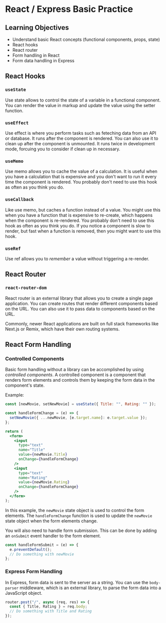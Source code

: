 # React / Express Basic Practice

## Learning Objectives

- Understand basic React concepts (functional components, props, state)
- React hooks
- React router
- Form handling in React
- Form data handling in Express

## React Hooks

### `useState`

Use state allows to control the state of a variable in a functional component. You can render the value in markup and update the value using the setter function.

### `useEffect`

Use effect is where you perform tasks such as feteching data from an API or database. It runs after the component is rendered. You can also use it to clean up after the component is unmounted. It runs twice in development mode, forcuing you to consider if clean up in necessary.

### `useMemo`

Use memo allows you to cache the value of a calculation. It is useful when you have a calculation that is expensive and you don't want to run it every time the component is rendered. You probably don't need to use this hook as often as you
think you do.

### `useCallback`

Like use memo, but caches a function instead of a value. You might use this when you have a function that is expensive to re-create, which happens when the component is re-rendered. You probably don't need to use this hook as often as you think you do. If you notice a component is slow to render, but fast when a function is removed, then you might want to use this hook.

### `useRef`

Use ref allows you to *remember* a value without triggering a re-render.

## React Router

### `react-router-dom`

React router is an external library that allows you to create a single page application. You can create routes that render different components based on the URL. You can also use it to pass data to components based on the URL.

Commonly, newer React applications are built on full stack frameworks like Next.js or Remix, which have their own routing systems.

## React Form Handling

### Controlled Components

Basic form handling without a library can be accomplished by using *controlled components*. A controlled component is a component that renders form elements and controls them by keeping the form data in the component's state.

Example:

```jsx
const [newMovie, setNewMovie] = useState({ Title: "", Rating: "" });

const handleFormChange = (e) => {
  setNewMovie({ ...newMovie, [e.target.name]: e.target.value });
};

return (
  <form>
    <input
      type="text"
      name="Title"
      value={newMovie.Title}
      onChange={handleFormChange}
    />
    <input
      type="text"
      name="Rating"
      value={newMovie.Rating}
      onChange={handleFormChange}
    />
  </form>
);
```

In this example, the `newMovie` state object is used to control the form elements. The `handleFormChange` function is used to update the `newMovie` state object when the form elements change.

You will also need to handle form submission. This can be done by adding an `onSubmit` event handler to the form element.

```jsx
const handleFormSubmit = (e) => {
  e.preventDefault();
  // Do something with newMovie
};
```

### Express Form Handling

In Express, form data is sent to the server as a string. You can use the `body-parser` middleware, which is an external library, to parse the form data into a JavaScript object.

```javascript
router.post("/", async (req, res) => {
  const { Title, Rating } = req.body;
  // Do something with Title and Rating
});
